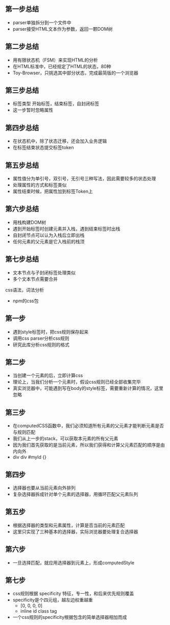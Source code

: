 ## 第一步总结
  - parser单独拆分到一个文件中
  - parser接受HTML文本作为参数，返回一颗DOM树

## 第二步总结
  - 用有限状态机（FSM）来实现HTML的分析
  - 在HTML标准中，已经规定了HTML的状态，80种
  - Toy-Browser，只挑选其中部分状态，完成最简版的一个浏览器

## 第三步总结
  - 标签类型 开始标签，结束标签，自封闭标签
  - 这一步暂时忽略属性

## 第四步总结
  - 在状态机中，除了状态迁移，还会加入业务逻辑
  - 在标签结束状态提交标签token

## 第五步总结
  - 属性值分为单引号，双引号，无引号三种写法，因此需要较多的状态处理
  - 处理属性的方式和标签类似
  - 属性结束时候，把属性加到标签Token上

## 第六步总结
  - 用栈构建DOM树
  - 遇到开始标签时创建元素并入栈，遇到结束标签时出栈
  - 自封闭节点可以认为入栈后立即出栈
  - 任何元素的父元素是它入栈前的栈顶

## 第七步总结
  - 文本节点与子封闭标签处理类似
  - 多个文本节点需要合并




css语法，词法分析
  - npm的css包
  
## 第一步
  - 遇到style标签时，把css规则保存起来
  - 调用css parser分析css规则
  - 研究此库分析css规则的格式

## 第二步
  - 当创建一个元素的后，立即计算css
  - 理论上，当我们分析一个元素时，假设css规则已经全部收集完毕
  - 真实浏览器中，可能遇到写在body的style标签，需要重新计算的情况，这里忽略

## 第三步
  - 在computedCSS函数中，我们必须知道所有元素的父元素才能判断元素是否与规则匹配
  - 我们从上一步的stack，可以获取本元素的所有父元素
  - 因为我们首先获取的是当前元素，所以我们获得和计算父元素匹配的顺序是由内向外
   - div div #myId {}


## 第四步
  - 选择器也要从当前元素向外排列
  - 复杂选择器拆成针对单个元素的选择器，用循环匹配父元素队列


## 第五步
  - 根据选择器的类型和元素属性，计算是否当前的元素匹配
  - 这里只实现了三种基本的选择器，实际浏览器要处理复合选择器


## 第六步
  - 一旦选择匹配，就应用选择器到元素上，形成computedStyle

## 第七步
  - css规则根据 specificity 特征，专一性，和后来优先规则覆盖
  - specificity是个四元组，越左边权重越重 
    - [0,    0,   0,    0]
    - inline id  class tag
  - 一个css规则的specificity根据包含的简单选择器相加而成